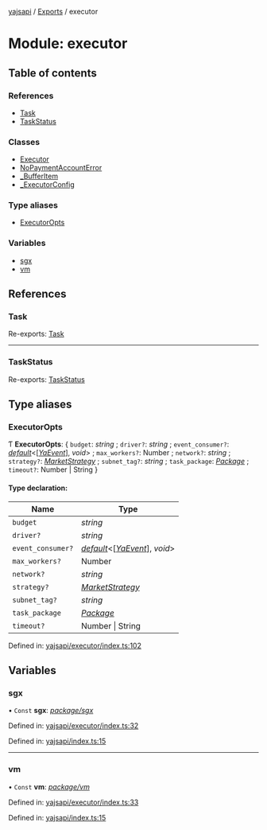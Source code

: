 [yajsapi](../README.md) / [Exports](../modules.md) / executor

# Module: executor

## Table of contents

### References

- [Task](executor.md#task)
- [TaskStatus](executor.md#taskstatus)

### Classes

- [Executor](../classes/executor.executor-1.md)
- [NoPaymentAccountError](../classes/executor.nopaymentaccounterror.md)
- [\_BufferItem](../classes/executor._bufferitem.md)
- [\_ExecutorConfig](../classes/executor._executorconfig.md)

### Type aliases

- [ExecutorOpts](executor.md#executoropts)

### Variables

- [sgx](executor.md#sgx)
- [vm](executor.md#vm)

## References

### Task

Re-exports: [Task](../classes/executor_task.task.md)

___

### TaskStatus

Re-exports: [TaskStatus](../enums/executor_task.taskstatus.md)

## Type aliases

### ExecutorOpts

Ƭ **ExecutorOpts**: { `budget`: *string* ; `driver?`: *string* ; `event_consumer?`: [*default*](../interfaces/utils_callable.default.md)<[[*YaEvent*](../classes/executor_events.yaevent.md)], *void*\> ; `max_workers?`: Number ; `network?`: *string* ; `strategy?`: [*MarketStrategy*](../classes/executor_strategy.marketstrategy.md) ; `subnet_tag?`: *string* ; `task_package`: [*Package*](../classes/package.package-1.md) ; `timeout?`: Number \| String  }

#### Type declaration:

Name | Type |
------ | ------ |
`budget` | *string* |
`driver?` | *string* |
`event_consumer?` | [*default*](../interfaces/utils_callable.default.md)<[[*YaEvent*](../classes/executor_events.yaevent.md)], *void*\> |
`max_workers?` | Number |
`network?` | *string* |
`strategy?` | [*MarketStrategy*](../classes/executor_strategy.marketstrategy.md) |
`subnet_tag?` | *string* |
`task_package` | [*Package*](../classes/package.package-1.md) |
`timeout?` | Number \| String |

Defined in: [yajsapi/executor/index.ts:102](https://github.com/golemfactory/yajsapi/blob/289a25a/yajsapi/executor/index.ts#L102)

## Variables

### sgx

• `Const` **sgx**: [*package/sgx*](package_sgx.md)

Defined in: [yajsapi/executor/index.ts:32](https://github.com/golemfactory/yajsapi/blob/289a25a/yajsapi/executor/index.ts#L32)

Defined in: [yajsapi/index.ts:15](https://github.com/golemfactory/yajsapi/blob/289a25a/yajsapi/index.ts#L15)

___

### vm

• `Const` **vm**: [*package/vm*](package_vm.md)

Defined in: [yajsapi/executor/index.ts:33](https://github.com/golemfactory/yajsapi/blob/289a25a/yajsapi/executor/index.ts#L33)

Defined in: [yajsapi/index.ts:15](https://github.com/golemfactory/yajsapi/blob/289a25a/yajsapi/index.ts#L15)
